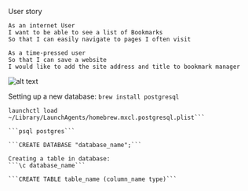 User story
```
As an internet User
I want to be able to see a list of Bookmarks
So that I can easily navigate to pages I often visit
```

```
As a time-pressed user
So that I can save a website
I would like to add the site address and title to bookmark manager
```

![alt text](https://github.com/taneejaram/bookmark-challenge/blob/master/image/Domain%20Model.jpg "Domain Model")

Setting up a new database:
```brew install postgresql```

```ln -sfv /usr/local/opt/postgresql/*.plist ~/Library/LaunchAgents
launchctl load ~/Library/LaunchAgents/homebrew.mxcl.postgresql.plist```

```psql postgres```

```CREATE DATABASE "database_name";```

Creating a table in database:
```\c database_name```

```CREATE TABLE table_name (column_name type)```
